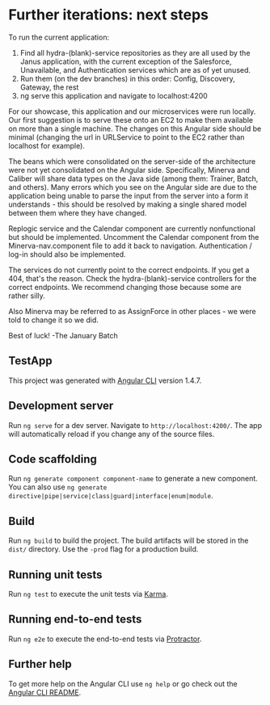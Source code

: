 # Further iterations: next steps

To run the current application:
1. Find all hydra-(blank)-service repositories as they are all used by the Janus application, with the current exception of the Salesforce, Unavailable, and Authentication services which are as of yet unused.
2. Run them (on the dev branches) in this order: Config, Discovery, Gateway, the rest
3. ng serve this application and navigate to localhost:4200

For our showcase, this application and our microservices were run locally. Our first suggestion is to serve these onto an EC2 to make them available on more than a single machine. The changes on this Angular side should be minimal (changing the url in URLService to point to the EC2 rather than localhost for example).

The beans which were consolidated on the server-side of the architecture were not yet consolidated on the Angular side. Specifically, Minerva and Caliber will share data types on the Java side (among them: Trainer, Batch, and others). Many errors which you see on the Angular side are due to the application being unable to parse the input from the server into a form it understands - this should be resolved by making a single shared model between them where they have changed.

Replogic service and the Calendar component are currently nonfunctional but should be implemented. Uncomment the Calendar component from the Minerva-nav.component file to add it back to navigation. Authentication / log-in should also be implemented.

The services do not currently point to the correct endpoints. If you get a 404, that's the reason. Check the hydra-(blank)-service controllers for the correct endpoints. We recommend changing those because some are rather silly.

Also Minerva may be referred to as AssignForce in other places - we were told to change it so we did.

Best of luck! -The January Batch

## TestApp

This project was generated with [Angular CLI](https://github.com/angular/angular-cli) version 1.4.7.

## Development server
 
Run `ng serve` for a dev server. Navigate to `http://localhost:4200/`. The app will automatically reload if you change any of the source files.

## Code scaffolding

Run `ng generate component component-name` to generate a new component. You can also use `ng generate directive|pipe|service|class|guard|interface|enum|module`.

## Build

Run `ng build` to build the project. The build artifacts will be stored in the `dist/` directory. Use the `-prod` flag for a production build.

## Running unit tests

Run `ng test` to execute the unit tests via [Karma](https://karma-runner.github.io).

## Running end-to-end tests

Run `ng e2e` to execute the end-to-end tests via [Protractor](http://www.protractortest.org/).

## Further help

To get more help on the Angular CLI use `ng help` or go check out the [Angular CLI README](https://github.com/angular/angular-cli/blob/master/README.md).
